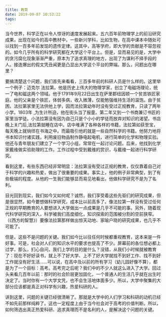 ```yaml
---
title: 教育
date: 2019-09-07 10:53:22
tags:
---
```

当今世界，科学正在以令人惊讶的速度发展起来。五六百年前物理学上的前沿研究成果，出现在如今的高中教材中，一些新兴学科，比如生物，在高中课本中随处可以找到一百多年前发现的遗传定律。这其中，高等学府，即大学的贡献是不容忽视的。如今几乎所有的科学研究都在大学这个平台上。但是，显而易见的是，大学中的贪污腐化现象渐渐严重，原本为了追求真理的地方，出现了为谋利不择手段的人。接连爆出的假文凭丑闻更是凸显出大学这个平台的弊端。那么，问题出在哪里？

要搞清楚这个问题，我们首先来看看，三百多年前的科研人员是什么样的。这里举一个例子：迈克尔 法拉第。他是历史上伟大的物理学家，创立了电磁场理论，统一了电和磁这两个领域。他于1791年9月22日出生在萨里郡纽因顿一个贫苦铁匠家庭。他的父亲是个铁匠，体弱多病，收入微薄，仅能勉强维持生活的温饱。由于贫困，法拉第家里无法供他上学，因而法拉第幼年时没有受过正规教育，只读了两年小学。1803年 ,为生计所迫，他在街头当了报童。第二年又到一个书商兼订书匠的家里当学徒。小法拉第没有因为自己只是个小小的学徒而放弃对知识的渴望。书店晚上关门后,法拉第就睡在店中。店中堆满了各种各样的书籍，法拉第如获至宝，每天晚上就徜徉在书海之中。而最吸引他的就是一些自然科学的书籍。他努力地将书本知识付诸实践，利用废旧物品制作静电起电机，进行简单的化学和物理实验。他还与青年朋友们建立了一个学习小组，常常在一起讨论问题。后来，他找到化学家戴维做实验助理的工作。工作过程中受到戴维的赏识，与戴维一起进行科学研究。

看到这里，有些东西已经非常明显：法拉第没有受过正规的教育，仅仅靠着自己对于科学的兴趣和热爱，做出了很重要的成果。事实上，他的例子非常典型，到了有些极端的程度。从他的一生我们能够显而易见地看出，他做科学研究不是为了名利。

目光回到现实，我们如今又如何呢？诚然，我们享受着这些先驱们的研究成果，但是很显然，如今要想做科学研究，成本比以前高多了。像法拉第一样没有受过任何正规的早期教育的人要想进入大学做出一点成果是几乎不可能的事。另外，随着现代科学研究的深入，科学被我们高度细化，知识探索的范围被分割的空前狭窄。（《西方的智慧》）要像法拉第那样做出惊天动地、家喻户晓的研究成果，也几乎不可能了。

但是，这些不是问题的关键。我们如今比以往任何时候都重视教育，这本来是一件好事。可是，社会对人们的知识水平的要求也提高了不少。屏幕前的各位想必都上过学，那么，扪心自问，我们上学的目的是什么？没错，从我们小时候就被教育了：现在不好好读书，就上不了好大学、上不了好大学就找不到好工作、找不到好工作就没有好生活……可以说，在高中及以前的所有学习（幼儿园好像不算），都是为了一个目标：高考。高考完之后呢？我们中的不少人就这么进入了大学。回过头来看几百年以前：那时的社会阶层更加固化，一个普通人的生活几乎就在出生时决定了。当时你有一个大学文凭，也不会生活地体面多少。所以，大学中聚集的大部分应该都是真正对科学有兴趣，热爱科研的人。

讲到这里，问题的关键已经很清晰了。那就是大学中的人们学习和科研的动机已经不如先前那样纯粹了。这也一定程度上由于当今社会对于高考的价值判断。所以，如何筛选出真正热爱科研、追求真理而不是名利的人，是解决这个问题的关键。
